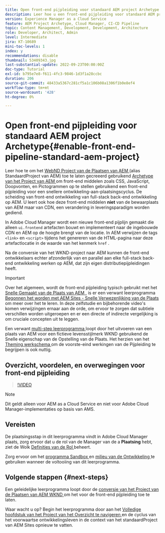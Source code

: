 ```yaml
---
title: Open front-end pijpleiding voor standaard AEM project Archetype
description: Leer hoe u een front-end pijpleiding voor standaard AEM project voor snellere plaatsing van statische middelen zoals CSS, JavaScript, Doopvonten, Pictogrammen toelaat. Ook het scheiden van front-end ontwikkeling van full-stack back-end ontwikkeling op AEM.
version: Experience Manager as a Cloud Service
feature: AEM Project Archetype, Cloud Manager, CI-CD Pipeline
topic: Content Management, Development, Development, Architecture
role: Developer, Architect, Admin
level: Intermediate
jira: KT-10689
mini-toc-levels: 1
index: y
recommendations: disable
thumbnail: 53409343.jpg
last-substantial-update: 2022-09-23T00:00:00Z
doc-type: Tutorial
exl-id: b795e7e8-f611-4fc3-9846-1d3f1a28ccbc
duration: 206
source-git-commit: 48433a5367c281cf5a1c106b08a1306f1b0e8ef4
workflow-type: tm+mt
source-wordcount: '428'
ht-degree: 0%

---
```


# Open front-end pijpleiding voor standaard AEM project Archetype{#enable-front-end-pipeline-standard-aem-project}

Leer hoe te om het [ WebND Project van de Plaatsen van AEM ](https://github.com/adobe/aem-guides-wknd) (alias StandaardProject van AEM) toe te laten gecreeerd gebruikend [ Archetype van het Project van AEM ](https://github.com/adobe/aem-project-archetype) om front-end middelen zoals CSS, JavaScript, Doopvonten, en Pictogrammen op te stellen gebruikend een front-end pijpleiding voor een snellere ontwikkeling-aan-plaatsingscyclus. De scheiding van front-end ontwikkeling van full-stack back-end ontwikkeling op AEM. U leert ook hoe deze front-end middelen __niet__ van de bewaarplaats van AEM maar van CDN, een verandering in leveringsparadigm worden gediend.


In Adobe Cloud Manager wordt een nieuwe front-end pijplijn gemaakt die alleen `ui.frontend` artefacten bouwt en implementeert naar de ingebouwde CDN en AEM op de hoogte brengt van de locatie. In AEM verwijzen de tags `<link>` en `<script>` tijdens het genereren van de HTML-pagina naar deze artefactlocatie in de waarde van het kenmerk `href` .

Na de conversie van het WKND-project naar AEM kunnen de front-end ontwikkelaars echter afzonderlijk van en parallel aan elke full-stack back-end ontwikkeling werken op AEM, dat zijn eigen distributiepijpleidingen heeft.

>[!IMPORTANT]
>
>Over het algemeen, wordt de front-end pijpleiding typisch gebruikt met het [ Snelle Gemaakt van de Plaats van AEM ](https://experienceleague.adobe.com/docs/experience-manager-cloud-service/content/sites/administering/site-creation/quick-site/overview.html?lang=nl-NL), is er een verwant leerprogramma [ Begonnen het worden met AEM Sites - Snelle Verwezenlijking van de Plaats ](https://experienceleague.adobe.com/docs/experience-manager-learn/getting-started-wknd-tutorial-develop/site-template/overview.html?lang=nl-NL) om meer over het te leren. In deze zelfstudie en bijbehorende video&#39;s komen verwijzingen ernaar aan de orde, om ervoor te zorgen dat subtiele verschillen worden uitgeroepen en er een directe of indirecte vergelijking is om cruciale concepten uit te leggen.


Een verwant [ multi-step leerprogramma ](https://experienceleague.adobe.com/docs/experience-manager-learn/getting-started-wknd-tutorial-develop/site-template/overview.html?lang=nl-NL) loopt door het uitvoeren van een plaats van AEM voor een fictieve levensstijlmerk WKND gebruikend de Snelle eigenschap van de Opstelling van de Plaats. Het herzien van het [ Theming werkschema ](https://experienceleague.adobe.com/docs/experience-manager-learn/getting-started-wknd-tutorial-develop/site-template/theming.html?lang=nl-NL) om de voorste-eind werkingen van de Pijpleiding te begrijpen is ook nuttig.

## Overzicht, voordelen, en overwegingen voor front-end pijpleiding

>[!VIDEO](https://video.tv.adobe.com/v/3409343?quality=12&learn=on)


>[!NOTE]
>
>Dit geldt alleen voor AEM as a Cloud Service en niet voor Adobe Cloud Manager-implementaties op basis van AMS.

## Vereisten

De plaatsingsstap in dit leerprogramma vindt in Adobe Cloud Manager plaats, zorg ervoor dat u de rol van de Manager van de a __Plaatsing__ hebt, ziet de Wolk [ Definities van de Rol ](https://experienceleague.adobe.com/docs/experience-manager-cloud-manager/content/requirements/users-and-roles.html?lang=nl-NL#role-definitions) beheert.

Zorg ervoor om het [ programma Sandbox ](https://experienceleague.adobe.com/docs/experience-manager-cloud-service/content/implementing/using-cloud-manager/programs/introduction-sandbox-programs.html?lang=nl-NL) en [ milieu van de Ontwikkeling ](https://experienceleague.adobe.com/docs/experience-manager-cloud-service/content/implementing/using-cloud-manager/manage-environments.html?lang=nl-NL) te gebruiken wanneer de voltooiing van dit leerprogramma.

## Volgende stappen {#next-steps}

Een geleidelijke leerprogramma loopt door de [ conversie van het Project van de Plaatsen van AEM WKND ](https://github.com/adobe/aem-guides-wknd) om het voor de front-end pijpleiding toe te laten.

Waar wacht u op? Begin het leerprogramma door aan het [ Volledige hoofdstuk van het Project van het Overzicht te navigeren ](review-uifrontend-module.md) en de cyclus van het voorwaartse ontwikkelingsleven in de context van het standaardProject van AEM Sites opnieuw te vatten.
